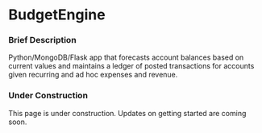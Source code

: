 # BudgetEngine

### Brief Description

Python/MongoDB/Flask app that forecasts account balances based on current values and maintains a ledger of posted transactions for accounts given recurring and ad hoc expenses and revenue.

### Under Construction

This page is under construction. Updates on getting started are coming soon.
